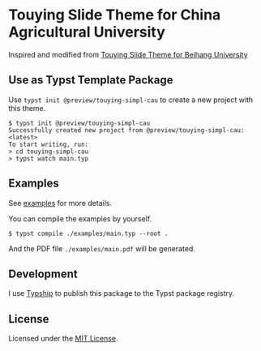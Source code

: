 # Touying Slide Theme for China Agricultural University

Inspired and modified from [Touying Slide Theme for Beihang University](https://github.com/Coekjan/touying-buaa)

## Use as Typst Template Package

Use `typst init @preview/touying-simpl-cau` to create a new project with this theme.

```console
$ typst init @preview/touying-simpl-cau
Successfully created new project from @preview/touying-simpl-cau:<latest>
To start writing, run:
> cd touying-simpl-cau
> typst watch main.typ
```

## Examples

See [examples](examples) for more details.

You can compile the examples by yourself.

```console
$ typst compile ./examples/main.typ --root .
```

And the PDF file `./examples/main.pdf` will be generated.

## Development

I use [Typship](https://github.com/sjfhsjfh/typship) to publish this package to the Typst package registry.

## License

Licensed under the [MIT License](LICENSE).
